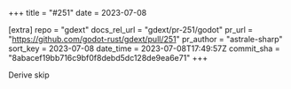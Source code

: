 +++
title = "#251"
date = 2023-07-08

[extra]
repo = "gdext"
docs_rel_url = "gdext/pr-251/godot"
pr_url = "https://github.com/godot-rust/gdext/pull/251"
pr_author = "astrale-sharp"
sort_key = 2023-07-08
date_time = 2023-07-08T17:49:57Z
commit_sha = "8abacef19bb716c9bf0f8debd5dc128de9ea6e71"
+++

Derive skip
